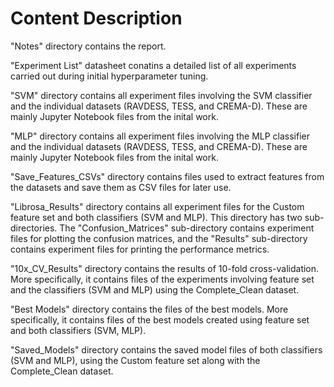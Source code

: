 # Content Description 

"Notes" directory contains the report. 

"Experiment List" datasheet conatins a detailed list of all experiments carried out during initial hyperparameter tuning.

"SVM" directory contains all experiment files involving the SVM classifier and the individual datasets (RAVDESS, TESS, and CREMA-D). These are mainly Jupyter Notebook files from the inital work.

"MLP" directory contains all experiment files involving the MLP classifier and the individual datasets (RAVDESS, TESS, and CREMA-D). These are mainly Jupyter Notebook files from the inital work.

"Save_Features_CSVs" directory contains files used to extract features from the datasets and save them as CSV files for later use.

"Librosa_Results" directory contains all experiment files for the Custom feature set and both classifiers (SVM and MLP). This directory has two sub-directories. The "Confusion_Matrices" sub-directory contains experiment files for plotting the confusion matrices, and the "Results" sub-directory contains experiment files for printing the performance metrics.

"10x_CV_Results" directory contains the results of 10-fold cross-validation. More specifically, it contains files of the experiments involving feature set and the classifiers (SVM and MLP) using the Complete_Clean dataset.

"Best Models" directory contains the files of the best models. More specifically, it contains files of the best models created using feature set and both classifiers (SVM, MLP).

"Saved_Models" directory contains the saved model files of both classifiers (SVM and MLP), using the Custom feature set along with the Complete_Clean dataset. 
